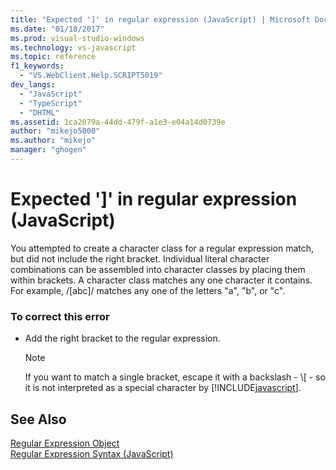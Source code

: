 ```yaml
---
title: "Expected ']' in regular expression (JavaScript) | Microsoft Docs"
ms.date: "01/18/2017"
ms.prod: visual-studio-windows
ms.technology: vs-javascript
ms.topic: reference
f1_keywords: 
  - "VS.WebClient.Help.SCRIPT5019"
dev_langs: 
  - "JavaScript"
  - "TypeScript"
  - "DHTML"
ms.assetid: 1ca2079a-44dd-479f-a1e3-e04a14d0739e
author: "mikejo5000"
ms.author: "mikejo"
manager: "ghogen"
---
```

# Expected ']' in regular expression (JavaScript)
You attempted to create a character class for a regular expression match, but did not include the right bracket. Individual literal character combinations can be assembled into character classes by placing them within brackets. A character class matches any one character it contains. For example, /[abc]/ matches any one of the letters "a", "b", or "c".  
  
### To correct this error  
  
- Add the right bracket to the regular expression.  
  
    > [!NOTE]
    >  If you want to match a single bracket, escape it with a backslash - \\[ - so it is not interpreted as a special character by [!INCLUDE[javascript](../../javascript/includes/javascript-md.md)].  
  
## See Also  
 [Regular Expression Object](../../javascript/reference/regular-expression-object-javascript.md)   
 [Regular Expression Syntax (JavaScript)](https://msdn.microsoft.com/library/1400241x)